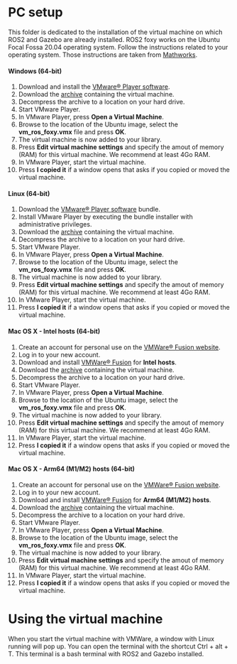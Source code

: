 # PC setup
This folder is dedicated to the installation of the virtual machine on which ROS2 and Gazebo are already installed. ROS2 foxy works on the Ubuntu Focal Fossa 20.04 operating system. Follow the instructions related to your operating system. Those instructions are taken from [Mathworks](https://fr.mathworks.com/support/product/robotics/ros2-vm-installation-instructions-v6.html).

#### Windows (64-bit)
  1. Download and install the [VMware® Player software](https://www.vmware.com/go/getplayer-win).
  2. Download the [archive]() containing the virtual machine.
  3. Decompress the archive to a location on your hard drive.
  4. Start VMware Player.
  5. In VMware Player, press **Open a Virtual Machine**.
  6. Browse to the location of the Ubuntu image, select the **vm_ros_foxy.vmx** file and press **OK**.
  7. The virtual machine is now added to your library.
  8. Press **Edit virtual machine settings** and specify the amout of memory (RAM) for this virtual machine. We recommend at least 4Go RAM.
  9. In VMware Player, start the virtual machine.
  10. Press **I copied it** if a window opens that asks if you copied or moved the virtual machine.

#### Linux (64-bit)
  1. Download the [VMware® Player software](https://www.vmware.com/go/getplayer-linux) bundle.
  2. Install VMware Player by executing the bundle installer with administrative privileges.
  3. Download the [archive]() containing the virtual machine.
  4. Decompress the archive to a location on your hard drive.
  5. Start VMware Player.
  6. In VMware Player, press **Open a Virtual Machine**.
  7. Browse to the location of the Ubuntu image, select the **vm_ros_foxy.vmx** file and press **OK**.
  8. The virtual machine is now added to your library.
  8. Press **Edit virtual machine settings** and specify the amout of memory (RAM) for this virtual machine. We recommend at least 4Go RAM.
  9. In VMware Player, start the virtual machine.
  10. Press **I copied it** if a window opens that asks if you copied or moved the virtual machine.

#### Mac OS X - Intel hosts (64-bit)
  1. Create an account for personal use on the [VMWare® Fusion website](https://customerconnect.vmware.com/account-registration).
  2. Log in to your new account.
  3. Download and install [VMWare® Fusion](https://customerconnect.vmware.com/evalcenter?p=fusion-player-personal-13) for **Intel hosts**.
  4. Download the [archive]() containing the virtual machine.
  5. Decompress the archive to a location on your hard drive.
  6. Start VMware Player.
  7. In VMware Player, press **Open a Virtual Machine**.
  8. Browse to the location of the Ubuntu image, select the **vm_ros_foxy.vmx** file and press **OK**.
  9. The virtual machine is now added to your library.
  10. Press **Edit virtual machine settings** and specify the amout of memory (RAM) for this virtual machine. We recommend at least 4Go RAM.
  11. In VMware Player, start the virtual machine.
  12. Press **I copied it** if a window opens that asks if you copied or moved the virtual machine.


#### Mac OS X - Arm64 (M1/M2) hosts (64-bit)
  1. Create an account for personal use on the [VMWare® Fusion website](https://customerconnect.vmware.com/account-registration).
  2. Log in to your new account.
  3. Download and install [VMWare® Fusion](https://customerconnect.vmware.com/evalcenter?p=fusion-player-personal-13) for **Arm64 (M1/M2) hosts**.
  4. Download the [archive]() containing the virtual machine.
  5. Decompress the archive to a location on your hard drive.
  6. Start VMware Player.
  7. In VMware Player, press **Open a Virtual Machine**.
  8. Browse to the location of the Ubuntu image, select the **vm_ros_foxy.vmx** file and press **OK**.
  9. The virtual machine is now added to your library.
  10. Press **Edit virtual machine settings** and specify the amout of memory (RAM) for this virtual machine. We recommend at least 4Go RAM.
  11. In VMware Player, start the virtual machine.
  12. Press **I copied it** if a window opens that asks if you copied or moved the virtual machine.

# Using the virtual machine
When you start the virtual machine with VMWare, a window with Linux running will pop up. You can open the terminal with the shortcut Ctrl + alt + T. This terminal is a bash terminal with ROS2 and Gazebo installed.
